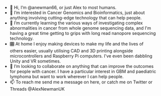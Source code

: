 - 👋 Hi, I’m @anewman66, or just Alex to most humans.
- 👀 I’m interested in Cancer Genomics and Bioinformatics, just about anything involving cutting-edge technology that can help people.
- 🌱 I’m currently learning the various ways of investigating complex abnormalities in cancer from whole genome sequencing data, and I'm having a great time getting to grips with long read nanopore sequencing technology.
- 🎛 At home I enjoy making devices to make my life and the lives of others easier, usually utilising CAD and 3D printing alongside microcontrollers and Raspberry Pi computers. I've even been dabbling Unity and VR sometimes.
- 💞️ I’m looking to collaborate on anything that can improve the outcomes for people with cancer. I have a particular interest in GBM and paediatric lymphoma but want to work wherever I can help people.
- 📫 To reach me send me a message on here, or catch me on Twitter or Threads @AlexNewmanUK

<!---
anewman66/anewman66 is a ✨ special ✨ repository because its `README.md` (this file) appears on your GitHub profile.
You can click the Preview link to take a look at your changes.
--->
